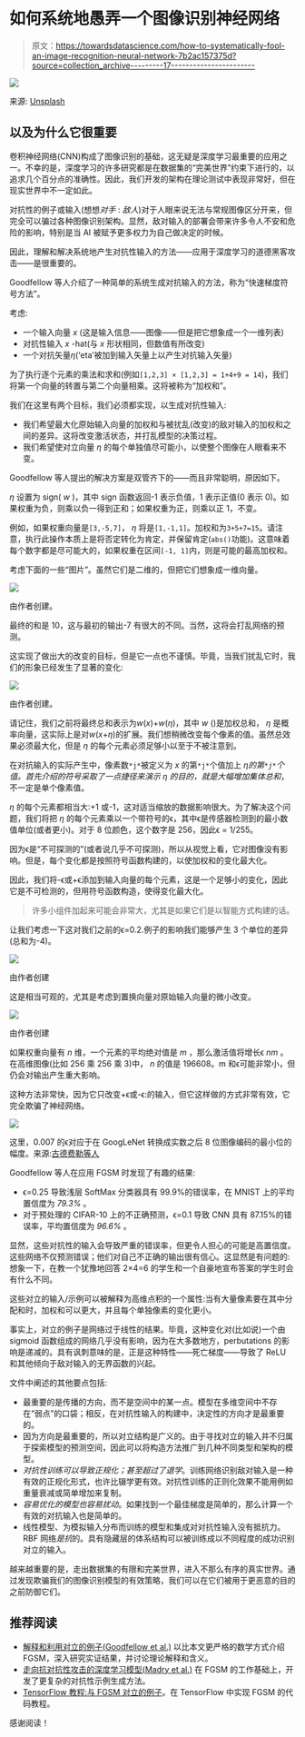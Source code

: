 # 如何系统地愚弄一个图像识别神经网络

> 原文：<https://towardsdatascience.com/how-to-systematically-fool-an-image-recognition-neural-network-7b2ac157375d?source=collection_archive---------17----------------------->

![](img/60d1b477c698c2471a40bf6c3ee04a92.png)

来源: [Unsplash](https://unsplash.com/photos/1X8VQsDEyVU)

## 以及为什么它很重要

卷积神经网络(CNN)构成了图像识别的基础，这无疑是深度学习最重要的应用之一。不幸的是，深度学习的许多研究都是在数据集的“完美世界”约束下进行的，以追求几个百分点的准确性。因此，我们开发的架构在理论测试中表现非常好，但在现实世界中不一定如此。

对抗性的例子或输入(想想*对手* : *敌人*)对于人眼来说无法与常规图像区分开来，但完全可以骗过各种图像识别架构。显然，敌对输入的部署会带来许多令人不安和危险的影响，特别是当 AI 被赋予更多权力为自己做决定的时候。

因此，理解和解决系统地产生对抗性输入的方法——应用于深度学习的道德黑客攻击——是很重要的。

Goodfellow 等人介绍了一种简单的系统生成对抗输入的方法，称为“快速梯度符号方法”。

考虑:

*   一个输入向量 *x* (这是输入信息——图像——但是把它想象成一个一维列表)
*   对抗性输入 *x* -hat(与 *x* 形状相同，但数值有所改变)
*   一个对抗矢量*η*(‘eta’被加到输入矢量上以产生对抗输入矢量)

为了执行逐个元素的乘法和求和(例如`[1,2,3] × [1,2,3] = 1+4+9 = 14`)，我们将第一个向量的转置与第二个向量相乘。这将被称为“加权和”。

我们在这里有两个目标，我们必须都实现，以生成对抗性输入:

*   我们希望最大化原始输入向量的加权和与被扰乱(改变)的敌对输入的加权和之间的差异。这将改变激活状态，并打乱模型的决策过程。
*   我们希望使对立向量 *η* 的每个单独值尽可能小，以使整个图像在人眼看来不变。

Goodfellow 等人提出的解决方案是双管齐下的——而且非常聪明，原因如下。

*η* 设置为 sign( *w* )，其中 sign 函数返回-1 表示负值，1 表示正值(0 表示 0)。如果权重为负，则乘以负一得到正和；如果权重为正，则乘以正 1，不变。

例如，如果权重向量是`[3,-5,7]`， *η* 将是`[1,-1,1]`。加权和为`3+5+7=15`。请注意，执行此操作本质上是将否定转化为肯定，并保留肯定(`abs()`功能)。这意味着每个数字都是尽可能大的，如果权重在区间`[-1, 1]`内，则是可能的最高加权和。

考虑下面的一些“图片”。虽然它们是二维的，但把它们想象成一维向量。

![](img/f8fac61ad4e482346573cd5053492eb8.png)

由作者创建。

最终的和是 10，这与最初的输出-7 有很大的不同。当然，这将会打乱网络的预测。

这实现了做出大的改变的目标，但是它一点也不谨慎。毕竟，当我们扰乱它时，我们的形象已经发生了显著的变化:

![](img/ae19e7577c0a9a1525d3b574fe5fc89a.png)

由作者创建。

请记住，我们之前将最终总和表示为*w*(*x*)+*w*(*η*)，其中 *w* ()是加权总和， *η* 是概率向量，这实际上是对*w*(*x*+*η*)的扩展。我们想稍微改变每个像素的值。虽然总效果必须最大化，但是 *η* 的每个元素必须足够小以至于不被注意到。

在对抗输入的实际产生中，像素数`*j*`被定义为 *x* 的第`*j*`个值加上 *η的第`*j*`个值。*首先介绍的符号采取了一点捷径来演示 *η* 的目的，就是大幅增加*集体总和*，不一定是单个像素值。

*η* 的每个元素都相当大:+1 或-1，这对适当缩放的数据影响很大。为了解决这个问题，我们将把 *η* 的每个元素乘以一个带符号的ϵ，其中ϵ是传感器检测到的最小数值单位(或者更小)。对于 8 位颜色，这个数字是 256，因此ϵ = 1/255。

因为ϵ是“不可探测的”(或者说几乎不可探测)，所以从视觉上看，它对图像没有影响。但是，每个变化都是按照符号函数构建的，以使加权和的变化最大化。

因此，我们将-ϵ或+ϵ添加到输入向量的每个元素，这是一个足够小的变化，因此它是不可检测的，但用符号函数构造，使得变化最大化。

> 许多小组件加起来可能会非常大，尤其是如果它们是以智能方式构建的话。

让我们考虑一下这对我们之前的ϵ=0.2.例子的影响我们能够产生 3 个单位的差异(总和为-4)。

![](img/13b796e8f9321f4173e3bba945ab6f35.png)

由作者创建

这是相当可观的，尤其是考虑到置换向量对原始输入向量的微小改变。

![](img/d83b37918069a2e2c93bb754d4cd6bb3.png)

由作者创建

如果权重向量有 *n* 维，一个元素的平均绝对值是 *m* ，那么激活值将增长ϵ *nm* 。在高维图像(比如 256 乘 256 乘 3)中， *n* 的值是 196608。m 和ϵ可能非常小，但仍会对输出产生重大影响。

这种方法非常快，因为它只改变+ϵ或-ϵ:的输入，但它这样做的方式非常有效，它完全欺骗了神经网络。

![](img/104d3471af643405eb5e8f2e50c59583.png)

这里，0.007 的ϵ对应于在 GoogLeNet 转换成实数之后 8 位图像编码的最小位的幅度。来源:[古德费勒等人](https://arxiv.org/pdf/1412.6572.pdf)

Goodfellow 等人在应用 FGSM 时发现了有趣的结果:

*   ϵ=0.25 导致浅层 SoftMax 分类器具有 99.9%的错误率，在 MNIST 上的平均置信度为 *79.3%* 。
*   对于预处理的 CIFAR-10 上的不正确预测，ϵ=0.1 导致 CNN 具有 87.15%的错误率，平均置信度为 *96.6%* 。

显然，这些对抗性的输入会导致严重的错误率，但更令人担心的可能是高置信度。这些网络不仅预测错误；他们对自己不正确的输出很有信心。这显然是有问题的:想象一下，在教一个犹豫地回答 2×4=6 的学生和一个自豪地宣布答案的学生时会有什么不同。

这些对立的输入/示例可以被解释为高维点积的一个属性:当有大量像素要在其中分配和时，加权和可以更大，并且每个单独像素的变化更小。

事实上，对立的例子是网络过于线性的结果。毕竟，这种变化对(比如说)一个由 sigmoid 函数组成的网络几乎没有影响，因为在大多数地方，perbutations 的影响是递减的。具有讽刺意味的是，正是这种特性——死亡梯度——导致了 ReLU 和其他倾向于敌对输入的无界函数的兴起。

文件中阐述的其他要点包括:

*   最重要的是传播的方向，而不是空间中的某一点。模型在多维空间中不存在“弱点”的口袋；相反，在对抗性输入的构建中，决定性的方向才是最重要的。
*   因为方向是最重要的，所以对立结构是广义的。由于寻找对立的输入并不归属于探索模型的预测空间，因此可以将构造方法推广到几种不同类型和架构的模型。
*   *对抗性训练可以导致正规化；甚至超过了退学*。训练网络识别敌对输入是一种有效的正规化形式，也许比辍学更有效。对抗性训练的正则化效果不能用例如重量衰减或简单增加来复制。
*   *容易优化的模型也容易扰动*。如果找到一个最佳梯度是简单的，那么计算一个有效的对抗输入也是简单的。
*   线性模型、为模拟输入分布而训练的模型和集成对对抗性输入没有抵抗力。RBF 网络*是抗*的。具有隐藏层的体系结构可以被训练成以不同程度的成功识别对立的输入。

越来越重要的是，走出数据集的有限和完美世界，进入不那么有序的真实世界。通过发现欺骗我们的图像识别模型的有效策略，我们可以在它们被用于更恶意的目的之前防御它们。

## 推荐阅读

*   [解释和利用对立的例子(Goodfellow et al.)](https://arxiv.org/pdf/1412.6572.pdf)
    以比本文更严格的数学方式介绍 FGSM，深入研究实证结果，并讨论理论解释和含义。
*   [走向抗对抗性攻击的深度学习模型(Madry et al.)](https://arxiv.org/pdf/1706.06083.pdf) 在 FGSM 的工作基础上，开发了更复杂的对抗性示例生成方法。
*   [TensorFlow 教程:与 FGSM 对立的例子](https://www.tensorflow.org/tutorials/generative/adversarial_fgsm)。在 TensorFlow 中实现 FGSM 的代码教程。

感谢阅读！